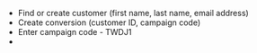 * Find or create customer (first name, last name, email address)
* Create conversion (customer ID, campaign code)
* Enter campaign code - TWDJ1
* 